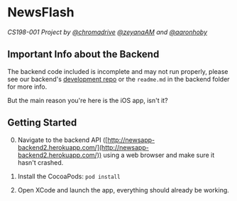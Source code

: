 # NewsFlash

_CS198-001 Project by [@chromadrive](github.com/chromadrive) [@zeyanaAM](github.com/zeyanaam) and [@aaronhoby](github.com/aaronhoby)_

## Important Info about the Backend

The backend code included is incomplete and may not run properly, please see our backend's [development repo](https://github.com/chromadrive/NewsFlash-backend) or the `readme.md` in the backend folder for more info.

But the main reason you're here is the iOS app, isn't it?

## Getting Started
0) Navigate to the backend API ([http://newsapp-backend2.herokuapp.com/](http://newsapp-backend2.herokuapp.com/)) using a web browser and make sure it hasn't crashed.

1) Install the CocoaPods: `pod install`

2) Open XCode and launch the app, everything should already be working.